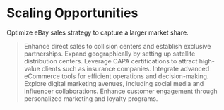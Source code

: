 # Scaling Opportunities

Optimize eBay sales strategy to capture a larger market share.
> Enhance direct sales to collision centers and establish exclusive partnerships.
> Expand geographically by setting up satellite distribution centers.
> Leverage CAPA certifications to attract high-value clients such as insurance companies.
> Integrate advanced eCommerce tools for efficient operations and decision-making.
> Explore digital marketing avenues, including social media and influencer collaborations.
> Enhance customer engagement through personalized marketing and loyalty programs.